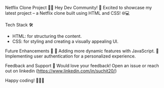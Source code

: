 Netflix Clone Project 🍿🚀
Hey Dev Community! 👋 Excited to showcase my latest project – a Netflix clone built using HTML and CSS! 🌐💻

Tech Stack 🛠️
* HTML: for structuring the content.
* CSS: for styling and creating a visually appealing UI.
  
Future Enhancements 🚀
🌟 Adding more dynamic features with JavaScript.
🌟Implementing user authentication for a personalized experience.

Feedback and Support 🙌
Would love your feedback! Open an issue or reach out on linkedin (https://www.linkedin.com/in/suchit20/)

Happy coding! 👩‍💻🚀
